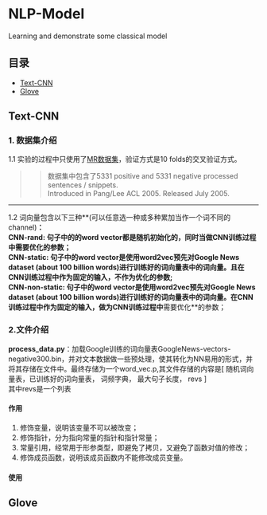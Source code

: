 # NLP-Model
Learning and demonstrate some  classical model



## 目录

* [Text-CNN](#text-cnn)
* [Glove](#glove)


## <span id="text-cnn">Text-CNN</span>

### 1. 数据集介绍
1.1 实验的过程中只使用了[MR数据集](https://www.cs.cornell.edu/people/pabo/movie-review-data/)，验证方式是10 folds的交叉验证方式。
>>  数据集中包含了5331 positive and 5331 negative processed sentences / snippets.   
>Introduced in Pang/Lee ACL 2005. Released July 2005.   
---
1.2 词向量包含以下三种**(可以任意选一种或多种累加当作一个词不同的channel)**：    
**CNN-rand**: 句子中的的word vector都是随机初始化的，同时当做CNN训练过程中需要优化的参数；  
**CNN-static**: 句子中的word vector是使用word2vec预先对Google News dataset (about 100 billion words)进行训练好的词向量表中的词向量。且在CNN训练过程中作为固定的输入，不作为优化的参数;    
**CNN-non-static**: 句子中的word vector是使用word2vec预先对Google News dataset (about 100 billion words)进行训练好的词向量表中的词向量。在CNN训练过程中作为固定的输入，做为CNN训练过程中**需要优化**的参数； 



### 2.文件介绍

**process\_data.py**：加载Google训练的词向量表GoogleNews-vectors-negative300.bin，并对文本数据做一些预处理，使其转化为NN易用的形式，并将其存储在文件中。最终存储为一个word\_vec.p,其文件存储的内容是[ 随机词向量表，已训练好的词向量表， 词频字典， 最大句子长度， revs ]  
其中revs是一个列表



#### 作用

1. 修饰变量，说明该变量不可以被改变；
2. 修饰指针，分为指向常量的指针和指针常量；
3. 常量引用，经常用于形参类型，即避免了拷贝，又避免了函数对值的修改；
4. 修饰成员函数，说明该成员函数内不能修改成员变量。

#### 使用


## <span id="glove">Glove</span>
